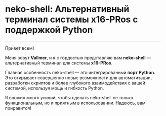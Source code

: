  <div class="container">
        <h1>neko-shell: Альтернативный терминал системы x16-PRos с поддержкой Python</h1>
        <hr>
        <p>Привет всем!</p>

<p>Меня зовут <strong>Vallmer</strong>, и я с гордостью представляю вам <strong>neko-shell</strong> — альтернативный терминал для системы <strong>x16-PRos</strong>.</p>

<p>Главная особенность neko-shell — это интегрированный <strong>порт Python</strong>. Это открывает совершенно новые возможности для автоматизации, разработки скриптов и более глубокого взаимодействия с вашей системой, используя мощь и гибкость Python.</p>

<p>Я вложил много усилий, чтобы сделать neko-shell не только функциональным, но и приятным в использовании. Надеюсь, вам понравится!</p>
    </div>
